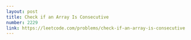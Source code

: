 ```yaml
---
layout: post
title: Check if an Array Is Consecutive
number: 2229
link: https://leetcode.com/problems/check-if-an-array-is-consecutive
---
```

